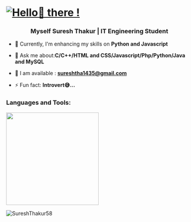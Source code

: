 <h1><b><a href="https://git.io/typing-svg"><img src="https://readme-typing-svg.demolab.com?font=Operator+Mono&size=35&duration=2800&pause=2000&color=scale-gray&center=true&vCenter=true&width=940&height=50&lines=Hello+🙂+there!" align="middle" alt="Hello🙂 there !"></a></b></h1>
<!-- <a href="https://git.io/typing-svg"><img src="https://readme-typing-svg.demolab.com?font=Fira+Code&pause=1000&width=435&lines=The+five+boxing+wizards+jump+quickly" alt="Typing SVG" /></a> -->

<h3 align="center"><b> Myself Suresh Thakur | IT Engineering Student</b></h3>

- 🌱 Currently, I'm enhancing my skills on **Python and Javascript**

- 💬 Ask me about:**C/C++/HTML and CSS/Javascript/Php/Python/Java and MySQL**

- 💬 I am available : **sureshtha1435@gmail.com**

- ⚡ Fun fact: **Introvert😅...**
<h3 align="left">Languages and Tools:</h3>
<p align="left">
  <a href="https://skillicons.dev">
    <img src="https://skillicons.dev/icons?i=c,cpp,html,css,javascript,java,python,php" width="250"/>
  </a>
</p>
<p align="left"> <img src="https://komarev.com/ghpvc/?username=SureshThakur58&label=Profile%20views&color=0e75b6&style=flat" alt="SureshThakur58" /> </p>
